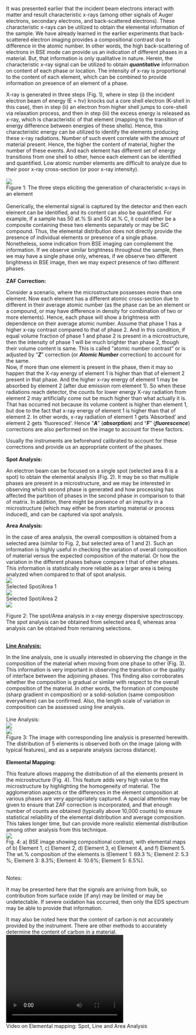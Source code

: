 It was presented earlier that the incident beam electrons interact with matter and result characteristic x-rays (among other signals of Auger electrons, secondary electrons, and back-scattered electrons). These characteristic x-rays can be utilized to obtain the elemental information of the sample. We have already learned in the earlier experiments that back-scattered electron imaging provides a compositional contrast due to difference in the atomic number. In other words, the high back-scattering of electrons in BSE mode can provide us an indication of different phases in a material. But, that information is only qualitative in nature. Herein, the characteristic x-ray signal can be utilized to obtain <i><b>quantitative</b></i> information on content of each phase or location. The intensity of x-ray is proportional to the content of each element, which can be combined to provide information on presence of an element of a phase.<br>  

X-ray is generated in three steps (Fig. 1), where in step (i) the incident electron beam of energy (E = hν) knocks out a core shell electron (K-shell in this case), then in step (ii) an electron from higher shell jumps to core-shell via relaxation process, and then in step (iii) the excess energy is released as x-ray, which is characteristic of that element (mapping to the transition of energy difference between energies of these shells). Hence, this characteristic energy can be utilized to identify the elements producing these x-ray radiations. Number of such event correlate with the amount of material present. Hence, the higher the content of material, higher the number of these events. And each element has different set of energy transitions from one shell to other, hence each element can be identified and quantified. Low atomic number elements are difficult to analyze due to their poor x-ray cross-section (or poor x-ray intensity). <br><br>
<img src="images/fig1.PNG"><br>
Figure 1: The three steps eliciting the generation of characteristic x-rays in an element<br><br>
Generically, the elemental signal is captured by the detector and then each element can be identified, and its content can also be quantified. For example, if a sample has 50 at.% Si and 50 at.% C, it could either be a composite containing these two elements separately or may be SiC compound. Thus, the elemental distribution does not directly provide the presence of individual elements or presence of a single phase. Nonetheless, some indication from BSE imaging can complement the information. If we observe similar brightness throughout the sample, then we may have a single phase only, whereas, if we observe two different brightness in BSE image, then we may expect presence of two different phases.<br><br>
<b>ZAF Correction:</b><br>

Consider a scenario, where the microstructure possesses more than one element. Now each element has a different atomic cross-section due to different in their average atomic number (as the phase can be an element or a compound, or may have difference in density for combination of two or more elements). Hence, each phase will show a brightness with dependence on their average atomic number. Assume that phase 1 has a higher x-ray contrast compared to that of phase 2. And in this condition, if equal volume fraction of phase 1 and phase 2 is present in a microstructure, then the intensity of phase 1 will be much brighter than phase 2, though their volume content is same. This is called “atomic number contrast” or is adjusted by “<b><i>Z</i></b>” correction (or <b><i>Atomic Number</i></b> correction) to account for the same.<br> 
Now, if more than one element is present in the phase, then it may so happen that the X-ray energy of element 1 is higher than that of element 2 present in that phase. And the higher x-ray energy of element 1 may be absorbed by element 2 (after due emission rom element 1). So when these radiations reach detector, the counts for lower energy X-ray radiation from element 2 may artificially come out be much higher than what actually it is. That has occurred not because its volume content is higher than element 1, but doe to the fact that x-ray energy of element 1 is higher than that of element 2. In other words, x-ray radiation of element 1 gets ‘Absorbed’ and element 2 gets ‘fluoresced’. Hence “<b><i>A</i></b>” (<b><i>absorption</i></b>) and “<b><i>F</i></b>” (<b><i>fluorescence</i></b>) corrections are also performed on the image to account for these factors.<br> 

Usually the instruments are beforehand calibrated to account for these corrections and provide us an appropriate content of the phases.<br><br>
<b>Spot Analysis:</b><br> 

An electron beam can be focused on a single spot (selected area 6 is a spot) to obtain the elemental analysis (Fig. 2). It may be so that multiple phases are present in a microstructure, and we may be interested in observing which second phase is generated and how processing has affected the partition of phases in the second phase in comparison to that of matrix. In addition, there might be presence of an impurity in a microstructure (which may either be from starting material or process induced), and can be captured via spot analysis.<br> 

<b>Area Analysis:</b><br> 

In the case of area analysis, the overall composition is obtained from a selected area (similar to Fig. 2, but selected area of 1 and 2). Such an information is highly useful in checking the variation of overall composition of material versus the expected composition of the material. Or how the variation in the different phases behave compare t that of other phases. This information is statistically more reliable as a larger area is being analyzed when compared to that of spot analysis.<br> 
<img src="images/fig2.PNG"><br>
Selected Spot/Area 1<br>
<img src="images/spot1.PNG"><br>
Selected Spot/Area 2<br>
<img src="images/spot2.PNG"><br>

Figure 2: The spot/Area analysis in x-ray energy dispersive spectroscopy. The spot analysis can be obtained from selected area 6, whereas area analysis can be obtained from remaining selections.<br><br>

<b><u>Line Analysis:</u></b><br>

In the line analysis, one is usually interested in observing the change in the composition of the material when moving from one phase to other (Fig. 3). This information is very important in observing the transition or the quality of interface between the adjoining phases. This finding also corroborates whether the composition is gradual or similar with respect to the overall composition of the material. In other words, the formation of composite (sharp gradient in composition) or a solid-solution (same composition everywhere) can be confirmed. Also, the length scale of variation in composition can be assessed using line analysis.<br><br> 
Line Analysis:<br>
 <img src="images/line.PNG"><br>
 <img src="images/fig6.PNG"><br>
 Figure 3: The image with corresponding line analysis is presented herewith. The distribution of 5 elements is observed both on the image (along with typical features), and as a separate analysis (across distance).<br><br>
 <b>Elemental Mapping: </b><br>

This feature allows mapping the distribution of all the elements present in the microstructure (Fig. 4). This feature adds very high value to the microstructure by highlighting the homogeneity of material. The agglomeration aspects or the differences in the element composition at various phases are very appropriately captured. A special attention may be given to ensure that ZAF correction is incorporated, and that enough number of counts are obtained (typically above 10,000 counts) to ensure statistical reliability of the elemental distribution and average composition. This takes longer time, but can provide more realistic elemental distribution among other analysis from this technique.<br>
<img src="images/map.PNG"><br>
Fig. 4: a) BSE image showing compositional contrast, with elemental maps of b) Element 1, c) Element 2, d) Element 3, e) Element 4, and f) Element 5. The wt.% composition of the elements is (Element 1: 69.3 %; Element 2: 5.3 %; Element 3: 8.3%; Element 4: 10.6%; Element 5: 6.5%).<br><br>

Notes: 

It may be presented here that the signals are arriving from bulk, so contribution from surface oxide (if any) may be limited or may be undetectable. If severe oxidation has occurred, then only the EDS spectrum may be able to provide that information.<br>  

It may also be noted here that the content of carbon is not accurately provided by the instrument. There are other methods to accurately determine the content of carbon in a material.<br>
<video width="320" height="240" controls>
  <source src="images/exp4-eds_img_req_mod.mp4" type="video/mp4">
  Your browser does not support the video tag.
</video><br>
Video on Elemental mapping: Spot, Line and Area Analysis
